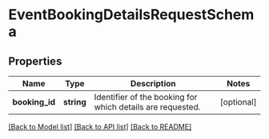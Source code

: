 # EventBookingDetailsRequestSchema

## Properties
Name | Type | Description | Notes
------------ | ------------- | ------------- | -------------
**booking_id** | **string** | Identifier of the booking for which details are requested. | [optional] 

[[Back to Model list]](../../README.md#documentation-for-models) [[Back to API list]](../../README.md#documentation-for-api-endpoints) [[Back to README]](../../README.md)

